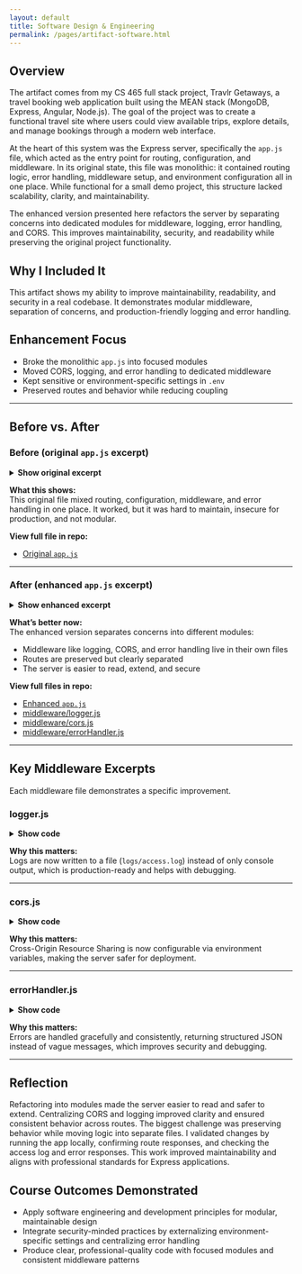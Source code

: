 ```yaml
---
layout: default
title: Software Design & Engineering
permalink: /pages/artifact-software.html
---
```



## Overview

The artifact comes from my CS 465 full stack project, Travlr Getaways, a travel booking web application built using the MEAN stack (MongoDB, Express, Angular, Node.js). The goal of the project was to create a functional travel site where users could view available trips, explore details, and manage bookings through a modern web interface.

At the heart of this system was the Express server, specifically the `app.js` file, which acted as the entry point for routing, configuration, and middleware. In its original state, this file was monolithic: it contained routing logic, error handling, middleware setup, and environment configuration all in one place. While functional for a small demo project, this structure lacked scalability, clarity, and maintainability.

The enhanced version presented here refactors the server by separating concerns into dedicated modules for middleware, logging, error handling, and CORS. This improves maintainability, security, and readability while preserving the original project functionality.

## Why I Included It

This artifact shows my ability to improve maintainability, readability, and security in a real codebase. It demonstrates modular middleware, separation of concerns, and production-friendly logging and error handling.

## Enhancement Focus

- Broke the monolithic `app.js` into focused modules
- Moved CORS, logging, and error handling to dedicated middleware
- Kept sensitive or environment-specific settings in `.env`
- Preserved routes and behavior while reducing coupling

---

## Before vs. After

### Before (original `app.js` excerpt)

<details>
  <summary><strong>Show original excerpt</strong></summary>

{% highlight javascript %}
var createError = require('http-errors');
var express = require('express');
var path = require('path');
var cookieParser = require('cookie-parser');
var logger = require('morgan');

var indexRouter = require('./app_server/routes/index');
var usersRouter = require('./app_server/routes/users');
var travelRouter = require('./app_server/routes/travel');
var apiRouter = require('./app_api/routes/index');

// ... middleware, routes, and error handlers all configured here ...
{% endhighlight %}
</details>

**What this shows:**  
This original file mixed routing, configuration, middleware, and error handling in one place. It worked, but it was hard to maintain, insecure for production, and not modular.  

**View full file in repo:**  
- [Original `app.js`](https://github.com/JohnM97/CS499-ePortfolio/blob/main/artifacts/software/original/app.js)

---

### After (enhanced `app.js` excerpt)

<details>
  <summary><strong>Show enhanced excerpt</strong></summary>

{% highlight javascript %}
// Dependencies
const express = require('express');
const cookieParser = require('cookie-parser');
const path = require('path');

// Custom middleware
const logger = require('./middleware/logger');
const cors = require('./middleware/cors');
const { handleUnauthorized, handleNotFound, handleGeneralError } =
  require('./middleware/errorHandler');

// Routers
const indexRouter = require('./app_server/routes/index');
const usersRouter = require('./app_server/routes/users');
const travelRouter = require('./app_server/routes/travel');
const apiRouter = require('./app_api/routes/index');

const app = express();

// Core middleware
app.use(logger);
app.use(cors);
app.use(express.json());
app.use(express.urlencoded({ extended: false }));
app.use(cookieParser());
app.use(express.static(path.join(__dirname, 'public')));

// Routes
app.use('/', indexRouter);
app.use('/users', usersRouter);
app.use('/travel', travelRouter);
app.use('/api', apiRouter);

// Errors
app.use(handleUnauthorized);
app.use(handleNotFound);
app.use(handleGeneralError);

module.exports = app;
{% endhighlight %}
</details>

**What’s better now:**  
The enhanced version separates concerns into different modules:  
- Middleware like logging, CORS, and error handling live in their own files  
- Routes are preserved but clearly separated  
- The server is easier to read, extend, and secure  

**View full files in repo:**  
- [Enhanced `app.js`](https://github.com/JohnM97/CS499-ePortfolio/blob/main/artifacts/software/enhanced/app.js)  
- [middleware/logger.js](https://github.com/JohnM97/CS499-ePortfolio/blob/main/artifacts/software/enhanced/middleware/logger.js)  
- [middleware/cors.js](https://github.com/JohnM97/CS499-ePortfolio/blob/main/artifacts/software/enhanced/middleware/cors.js)  
- [middleware/errorHandler.js](https://github.com/JohnM97/CS499-ePortfolio/blob/main/artifacts/software/enhanced/middleware/errorHandler.js)

---

## Key Middleware Excerpts

Each middleware file demonstrates a specific improvement.

### logger.js  
<details>
  <summary><strong>Show code</strong></summary>

{% highlight javascript %}
const fs = require('fs');
const morgan = require('morgan');
const path = require('path');

const logStream = fs.createWriteStream(
  path.join(__dirname, '../logs/access.log'),
  { flags: 'a' }
);

module.exports = morgan('combined', { stream: logStream });
{% endhighlight %}
</details>

**Why this matters:**  
Logs are now written to a file (`logs/access.log`) instead of only console output, which is production-ready and helps with debugging.

---

### cors.js  
<details>
  <summary><strong>Show code</strong></summary>

{% highlight javascript %}
module.exports = (req, res, next) => {
  res.header('Access-Control-Allow-Origin', process.env.CORS_ORIGIN || '*');
  res.header('Access-Control-Allow-Headers', 'Origin, X-Requested-With, Content-Type, Accept, Authorization');
  res.header('Access-Control-Allow-Methods', 'GET, POST, PUT, DELETE');
  next();
};
{% endhighlight %}
</details>

**Why this matters:**  
Cross-Origin Resource Sharing is now configurable via environment variables, making the server safer for deployment.

---

### errorHandler.js  
<details>
  <summary><strong>Show code</strong></summary>

{% highlight javascript %}
const createError = require('http-errors');

function handleUnauthorized(err, req, res, next) {
  if (err.name === 'UnauthorizedError') {
    return res.status(401).json({ message: 'Unauthorized' });
  }
  next(err);
}

function handleNotFound(req, res, next) {
  next(createError(404));
}

function handleGeneralError(err, req, res, next) {
  res.status(err.status || 500);
  res.json({ message: err.message || 'Server Error' });
}

module.exports = { handleUnauthorized, handleNotFound, handleGeneralError };
{% endhighlight %}
</details>

**Why this matters:**  
Errors are handled gracefully and consistently, returning structured JSON instead of vague messages, which improves security and debugging.

---

## Reflection

Refactoring into modules made the server easier to read and safer to extend. Centralizing CORS and logging improved clarity and ensured consistent behavior across routes. The biggest challenge was preserving behavior while moving logic into separate files. I validated changes by running the app locally, confirming route responses, and checking the access log and error responses. This work improved maintainability and aligns with professional standards for Express applications.

## Course Outcomes Demonstrated

- Apply software engineering and development principles for modular, maintainable design  
- Integrate security-minded practices by externalizing environment-specific settings and centralizing error handling  
- Produce clear, professional-quality code with focused modules and consistent middleware patterns
